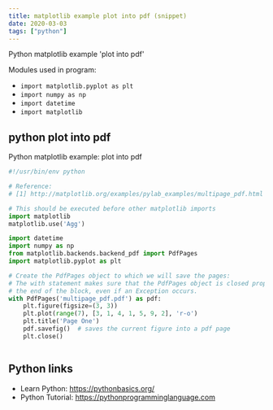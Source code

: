 ```yaml
---
title: matplotlib example plot into pdf (snippet)
date: 2020-03-03
tags: ["python"]
---
```

Python matplotlib example 'plot into pdf'


Modules used in program: 
* `import matplotlib.pyplot as plt`
* `import numpy as np`
* `import datetime`
* `import matplotlib`

## python plot into pdf

Python matplotlib example: plot into pdf

```python
#!/usr/bin/env python

# Reference:
# [1] http://matplotlib.org/examples/pylab_examples/multipage_pdf.html

# This should be executed before other matplotlib imports
import matplotlib
matplotlib.use('Agg')

import datetime
import numpy as np
from matplotlib.backends.backend_pdf import PdfPages
import matplotlib.pyplot as plt

# Create the PdfPages object to which we will save the pages:
# The with statement makes sure that the PdfPages object is closed properly at
# the end of the block, even if an Exception occurs.
with PdfPages('multipage_pdf.pdf') as pdf:
    plt.figure(figsize=(3, 3))
    plt.plot(range(7), [3, 1, 4, 1, 5, 9, 2], 'r-o')
    plt.title('Page One')
    pdf.savefig()  # saves the current figure into a pdf page
    plt.close()



```

## Python links

- Learn Python: https://pythonbasics.org/
- Python Tutorial: https://pythonprogramminglanguage.com
